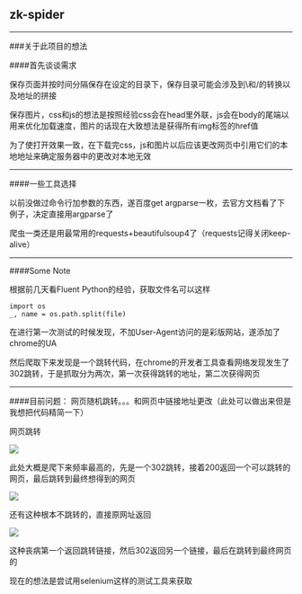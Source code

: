 ## zk-spider
-----
###关于此项目的想法

####首先谈谈需求

保存页面并按时间分隔保存在设定的目录下，保存目录可能会涉及到\和/的转换以及地址的拼接

保存图片，css和js的想法是按照经验css会在head里外联，js会在body的尾端以用来优化加载速度，图片的话现在大致想法是获得所有img标签的href值

为了使打开效果一致，在下载完css，js和图片以后应该更改网页中引用它们的本地地址来确定服务器中的更改对本地无效

-----

####一些工具选择

以前没做过命令行加参数的东西，遂百度get argparse一枚，去官方文档看了下例子，决定直接用argparse了

爬虫一类还是用最常用的requests+beautifulsoup4了（requests记得关闭keep-alive）


-----
####Some Note

根据前几天看Fluent Python的经验，获取文件名可以这样

    import os  
    _, name = os.path.split(file)

在进行第一次测试的时候发现，不加User-Agent访问的是彩版网站，遂添加了chrome的UA

然后爬取下来发现是一个跳转代码，在chrome的开发者工具查看网络发现发生了302跳转，于是抓取分为两次，第一次获得跳转的地址，第二次获得网页

------

####目前问题：
网页随机跳转。。。和网页中链接地址更改（此处可以做出来但是我想把代码精简一下）

网页跳转

![](http://7qnaxb.com1.z0.glb.clouddn.com/mark1.png)

此处大概是爬下来频率最高的，先是一个302跳转，接着200返回一个可以跳转的网页，最后跳转到最终想得到的网页

![](http://7qnaxb.com1.z0.glb.clouddn.com/mark2.png)

还有这种根本不跳转的，直接原网址返回

![](http://7qnaxb.com1.z0.glb.clouddn.com/mark3.png)

这种丧病第一个返回跳转链接，然后302返回另一个链接，最后在跳转到最终网页的

现在的想法是尝试用selenium这样的测试工具来获取
